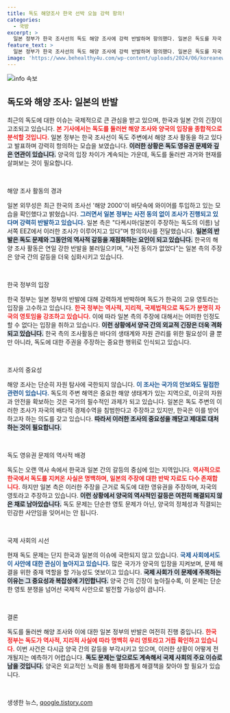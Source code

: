 ```yaml
---
title: 독도 해양조사 한국 선박 오늘 강력 항의!
categories:
  - 국방
excerpt: >
  일본 정부가 한국 조사선의 독도 해양 조사에 강력 반발하며 항의했다. 일본은 독도를 자국 영토로 주장하고, 한국은 역사적·법적으로 독도가 자신의 고유 영토임을 강조했다. 긴장감이 고조되고 있는 이 사안을 주목하세요!
feature_text: >
  일본 정부가 한국 조사선의 독도 해양 조사에 강력 반발하며 항의했다. 일본은 독도를 자국 영토로 주장하고, 한국은 역사적·법적으로 독도가 자신의 고유 영토임을 강조했다. 긴장감이 고조되고 있는 이 사안을 주목하세요!
image: 'https://www.behealthy4u.com/wp-content/uploads/2024/06/koreanews.jpg'
---
```


<p><img src="https://www.behealthy4u.com/wp-content/uploads/2024/06/koreanews.jpg" alt="info 속보" /></p>

<h2 data-ke-size="size26">독도와 해양 조사: 일본의 반발</h2>

<p data-ke-size="size16">최근의 독도에 대한 이슈는 국제적으로 큰 관심을 받고 있으며, 한국과 일본 간의 긴장이 고조되고 있습니다. <b><span style="color: #ee2323;">본 기사에서는 독도를 둘러싼 해양 조사와 양국의 입장을 종합적으로 분석할 것입니다.</span></b> 일본 정부는 한국 조사선이 독도 주변에서 해양 조사 활동을 하고 있다고 발표하며 강력히 항의하는 모습을 보였습니다. <b><span style="background-color: #21538527;">이러한 상황은 독도 영유권 문제와 깊은 연관이 있습니다.</span></b> 양국의 입장 차이가 계속되는 가운데, 독도를 둘러싼 과거와 현재를 살펴보는 것이 필요합니다.</p>

<p data-ke-size="size16">&nbsp;</p>

<p>해양 조사 활동의 경과</p>

<p data-ke-size="size16">일본 외무성은 최근 한국의 조사선 '해양 2000'이 바닷속에 와이어를 투입하고 있는 모습을 확인했다고 밝혔습니다. <b><span style="color: #1a5490;">그러면서 일본 정부는 사전 동의 없이 조사가 진행되고 있다며 강력히 반발하고 있습니다.</span></b> 일본 측은 "다케시마(일본이 주장하는 독도의 이름) 남서쪽 EEZ에서 이러한 조사가 이루어지고 있다"며 항의의사를 전달했습니다. <b><span style="background-color: #21538527;">일본의 반발은 독도 문제와 그동안의 역사적 갈등을 재점화하는 요인이 되고 있습니다.</span></b> 한국의 해양 조사 활동은 연일 강한 반발을 불러일으키며, "사전 동의가 없었다"는 일본 측의 주장은 양국 간의 갈등을 더욱 심화시키고 있습니다.</p>

<p data-ke-size="size16">&nbsp;</p>

<p>한국 정부의 입장</p>

<p data-ke-size="size16">한국 정부는 일본 정부의 반발에 대해 강력하게 반박하며 독도가 한국의 고유 영토라는 입장을 고수하고 있습니다. <b><span style="color: #ee2323;">한국 정부는 역사적, 지리적, 국제법적으로 독도가 분명히 자국의 영토임을 강조하고 있습니다.</span></b> 이에 따라 일본 측의 주장에 대해서는 어떠한 인정도 할 수 없다는 입장을 취하고 있습니다. <b><span style="background-color: #21538527;">이런 상황에서 양국 간의 외교적 긴장은 더욱 격화되고 있습니다.</span></b> 한국 측의 조사활동은 바다의 생태계와 자원 관리를 위한 필요성이 클 뿐만 아니라, 독도에 대한 주권을 주장하는 중요한 행위로 인식되고 있습니다.</p>

<p data-ke-size="size16">&nbsp;</p>

<p>조사의 중요성</p>

<p data-ke-size="size16">해양 조사는 단순히 자원 탐사에 국한되지 않습니다. <b><span style="color: #1a5490;">이 조사는 국가의 안보와도 밀접한 관련이 있습니다.</span></b> 독도의 주변 해역은 중요한 해양 생태계가 있는 지역으로, 이곳의 자원과 안전을 확보하는 것은 국가의 필수적인 과제가 되고 있습니다. 일본은 독도 주변의 이러한 조사가 자국의 배타적 경제수역을 침범한다고 주장하고 있지만, 한국은 이를 방어하고자 하는 의도를 갖고 있습니다. <b><span style="background-color: #21538527;">따라서 이러한 조사의 중요성을 깨닫고 제대로 대처하는 것이 필요합니다.</span></b></p>

<p data-ke-size="size16">&nbsp;</p>

<p>독도 영유권 문제의 역사적 배경</p>

<p data-ke-size="size16">독도는 오랜 역사 속에서 한국과 일본 간의 갈등의 중심에 있는 지역입니다. <b><span style="color: #ee2323;">역사적으로 한국에서 독도를 지켜온 사실은 명백하며, 일본의 주장에 대한 반박 자료도 다수 존재합니다.</span></b> 하지만 일본 측은 이러한 주장을 근거로 독도에 대한 영유권을 주장하며, 자국의 영토라고 주장하고 있습니다. <b><span style="background-color: #21538527;">이런 상황에서 양국의 역사적인 갈등은 여전히 해결되지 않은 채로 남아있습니다.</span></b> 독도 문제는 단순한 영토 문제가 아닌, 양국의 정체성과 직결되는 민감한 사안임을 잊어서는 안 됩니다.</p>

<p data-ke-size="size16">&nbsp;</p>

<p>국제 사회의 시선</p>

<p data-ke-size="size16">현재 독도 문제는 단지 한국과 일본의 이슈에 국한되지 않고 있습니다. <b><span style="color: #1a5490;">국제 사회에서도 이 사안에 대한 관심이 높아지고 있습니다.</span></b> 많은 국가가 양국의 입장을 지켜보며, 문제 해결을 위한 중재 역할을 할 가능성도 엿보이고 있습니다. <b><span style="background-color: #21538527;">국제 사회가 이 문제에 주목하는 이유는 그 중요성과 복잡성에 기인합니다.</span></b> 양국 간의 긴장이 높아질수록, 이 문제는 단순한 영토 분쟁을 넘어선 국제적 사안으로 발전할 가능성이 큽니다.</p>

<p data-ke-size="size16">&nbsp;</p>

<p>결론</p>

<p data-ke-size="size16">독도를 둘러싼 해양 조사와 이에 대한 일본 정부의 반발은 여전히 진행 중입니다. <b><span style="color: #ee2323;">한국 정부는 독도가 역사적, 지리적 사실에 따라 명백히 우리 영토라고 거듭 확인하고 있습니다.</span></b> 이번 사건은 다시금 양국 간의 갈등을 부각시키고 있으며, 이러한 상황이 어떻게 전개될지는 예측하기 어렵습니다. <b><span style="background-color: #21538527;">독도 문제는 앞으로도 계속해서 국제 사회의 주요 이슈로 남을 것입니다.</span></b> 양국은 외교적인 노력을 통해 평화롭게 해결책을 찾아야 할 필요가 있습니다.</p>

<p data-ke-size="size16">&nbsp;</p>
생생한 뉴스, <a href="https://qoogle.tistory.com" rel="dofollow">qoogle.tistory.com</a>


